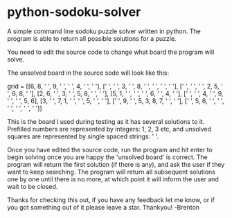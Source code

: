 # python-sodoku-solver
A simple command line sodoku puzzle solver written in python. The program is able to return all possible solutions for a puzzle.

You need to edit the source code to change what board the program will solve.

The unsolved board in the source sode will look like this:

grid = [[6, 8, ' ', 9, ' ', ' ', 4, ' ', ' '],
        [' ', ' ', 3, ' ', 8, ' ', ' ', ' ', ' '],
        [' ', ' ', ' ', 2, 5, ' ', 6, 8, ' '],
        [2, 6, ' ', 3, ' ', 5, 8, ' ', ' '],
        [5, 1, ' ', ' ', ' ', 6, ' ', 4, ' '],
        [' ', ' ', 4, ' ', 9, ' ', ' ', 5, 6],
        [3, ' ', 7, 1, ' ', ' ', 5, ' ', ' '],
        [' ', 9, ' ', 5, 3, 8, 7, ' ', ' '],
        [' ', 5, 6, ' ', ' ', ' ', ' ', ' ', ' ']]
        
This is the board I used during testing as it has several solutions to it.
Prefilled numbers are represented by integers: 1, 2, 3 etc, and unsolved squares are represented by single spaced strings: ' '.

Once you have edited the source code, run the program and hit enter to begin solving once you are happy the 'unsolved board' is correct.
The program will return the first solution (if there is any), and ask the user if they want to keep searching.
The program will return all subsequent solutions one by one until there is no more, at which point it will inform the user and wait to be closed.

Thanks for checking this out, if you have any feedback let me know, or if you got something out of it please leave a star.
Thankyou!
-Brenton
